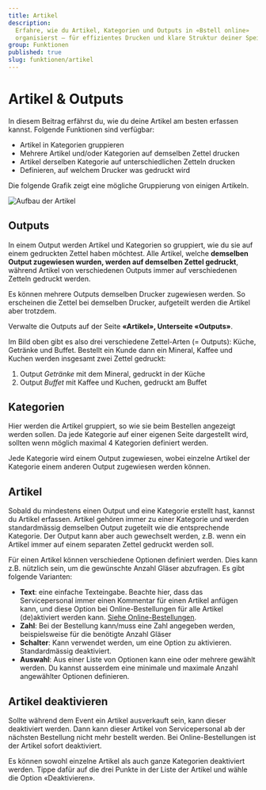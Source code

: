 ```yaml
---
title: Artikel
description:
  Erfahre, wie du Artikel, Kategorien und Outputs in «Bstell online»
  organisierst – für effizientes Drucken und klare Struktur deiner Speisekarte.
group: Funktionen
published: true
slug: funktionen/artikel
---
```


# Artikel & Outputs

In diesem Beitrag erfährst du, wie du deine Artikel am besten erfassen kannst.
Folgende Funktionen sind verfügbar:

- Artikel in Kategorien gruppieren
- Mehrere Artikel und/oder Kategorien auf demselben Zettel drucken
- Artikel derselben Kategorie auf unterschiedlichen Zetteln drucken
- Definieren, auf welchem Drucker was gedruckt wird

Die folgende Grafik zeigt eine mögliche Gruppierung von einigen Artikeln.

<img src="/docs-assets/articles.svg" alt="Aufbau der Artikel" class="shadow-none" />

## Outputs

In einem Output werden Artikel und Kategorien so gruppiert, wie du sie auf einem
gedruckten Zettel haben möchtest. Alle Artikel, welche **demselben Output
zugewiesen wurden, werden auf demselben Zettel gedruckt**, während Artikel von
verschiedenen Outputs immer auf verschiedenen Zetteln gedruckt werden.

Es können mehrere Outputs demselben Drucker zugewiesen werden. So erscheinen die
Zettel bei demselben Drucker, aufgeteilt werden die Artikel aber trotzdem.

Verwalte die Outputs auf der Seite **«Artikel», Unterseite «Outputs»**.

Im Bild oben gibt es also drei verschiedene Zettel-Arten (= Outputs): Küche,
Getränke und Buffet. Bestellt ein Kunde dann ein Mineral, Kaffee und Kuchen
werden insgesamt zwei Zettel gedruckt:

1. Output _Getränke_ mit dem Mineral, gedruckt in der Küche
1. Output _Buffet_ mit Kaffee und Kuchen, gedruckt am Buffet

## Kategorien

Hier werden die Artikel gruppiert, so wie sie beim Bestellen angezeigt werden
sollen. Da jede Kategorie auf einer eigenen Seite dargestellt wird, sollten wenn
möglich maximal 4 Kategorien definiert werden.

Jede Kategorie wird einem Output zugewiesen, wobei einzelne Artikel der
Kategorie einem anderen Output zugewiesen werden können.

## Artikel

Sobald du mindestens einen Output und eine Kategorie erstellt hast, kannst du
Artikel erfassen. Artikel gehören immer zu einer Kategorie und werden
standardmässig demselben Output zugeteilt wie die entsprechende Kategorie. Der
Output kann aber auch gewechselt werden, z.B. wenn ein Artikel immer auf einem
separaten Zettel gedruckt werden soll.

Für einen Artikel können verschiedene Optionen definiert werden. Dies kann z.B.
nützlich sein, um die gewünschte Anzahl Gläser abzufragen. Es gibt folgende
Varianten:

- **Text**: eine einfache Texteingabe. Beachte hier, dass das Servicepersonal
  immer einen Kommentar für einen Artikel anfügen kann, und diese Option bei
  Online-Bestellungen für alle Artikel (de)aktiviert werden kann.
  [Siehe Online-Bestellungen](/docs/funktionen/online-bestellungen/#kommentare).
- **Zahl**: Bei der Bestellung kann/muss eine Zahl angegeben werden,
  beispielsweise für die benötigte Anzahl Gläser
- **Schalter**: Kann verwendet werden, um eine Option zu aktivieren.
  Standardmässig deaktiviert.
- **Auswahl**: Aus einer Liste von Optionen kann eine oder mehrere gewählt
  werden. Du kannst ausserdem eine minimale und maximale Anzahl angewählter
  Optionen definieren.

## Artikel deaktivieren

Sollte während dem Event ein Artikel ausverkauft sein, kann dieser deaktiviert
werden. Dann kann dieser Artikel von Servicepersonal ab der nächsten Bestellung
nicht mehr bestellt werden. Bei Online-Bestellungen ist der Artikel sofort
deaktiviert.

Es können sowohl einzelne Artikel als auch ganze Kategorien deaktiviert werden.
Tippe dafür auf die drei Punkte in der Liste der Artikel und wähle die Option
«Deaktivieren».
